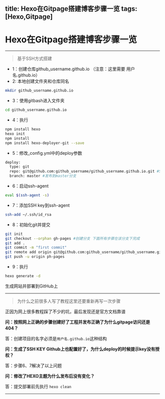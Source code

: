 title: Hexo在Gitpage搭建博客步骤一览
tags: [Hexo,Gitpage]
---
# Hexo在Gitpage搭建博客步骤一览 #
---
> 基于SSH方式搭建

* 1：创建仓库github_username.github.io  （注意：这里需要 用户名.github.io）
* 2: 本地创建文件夹和仓库同名
```bash
mkdir github_username.github.io
```
* 3：使用gitbash进入文件夹
```bash
cd github_username.github.io
```
* 4：执行
```bash
npm install hexo
hexo init
npm install
npm install hexo-deployer-git --save
```
* 5：修改_config.yml中的deploy参数
```bash
deploy:
  type: git
  repo: git@github.com:github_username/github_username.github.io.git #SSH地址
  branch: master #发布到master分支
```
* 6：启动ssh-agent
```bash
eval $(ssh-agent -s)
```
* 7：添加SSH key到ssh-agent
```bash
ssh-add ~/.ssh/id_rsa
```
* 8：初始化git并提交
```bash
git init
git checkout --orphan gh-pages #创建分支 下面所有步骤在该分支下完成
git add .
git commit -m "first commit"
git remote add origin git@github.com:github_username/github_username.github.io.git
git push -u origin ph-pages
```
* 9：执行
```bash
hexo generate -d
```
  生成网站并部署到GitHub上

  ---

>为什么之前很多人写了教程这里还要重新再写一次步骤

  正因为网上很多教程踩了不少的坑，最后发现还是官方文档靠谱

  __问：按照网上正确的步骤创建好了工程并发布正确了为什么gitpage访问还是404？__

  答：创建项目的名字必须是`用户名.github.io`这种结构

  __问：生成了SSH KEY Github上也配置好了，为什么deploy的时候提示key没有授权？__

  答：步骤6、7解决了以上问题

  __问：修改了HEXO主题为什么发布后没有变化？__

  答：提交部署前先执行 `hexo clean`

  ---
